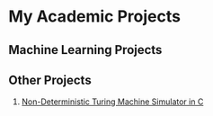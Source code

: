 # My Academic Projects

## Machine Learning Projects
<!-- 
1. [Image Classification, Image Segmentation and Visual Question Answering with Neural Networks]()
2. [Pricing & Matching Project]() 
-->

## Other Projects
1. [Non-Deterministic Turing Machine Simulator in C](https://github.com/luca-castellazzi/API_project_2017-2018)
<!-- 
2. [Flying Ring-Chaser Game in JavaScript]()
-->

<!--
Here are some ideas to get you started:

- 🔭 I’m currently working on ...
- 🌱 I’m currently learning ...
- 👯 I’m looking to collaborate on ...
- 🤔 I’m looking for help with ...
- 💬 Ask me about ...
- 📫 How to reach me: ...
- 😄 Pronouns: ...
- ⚡ Fun fact: ...
-->
